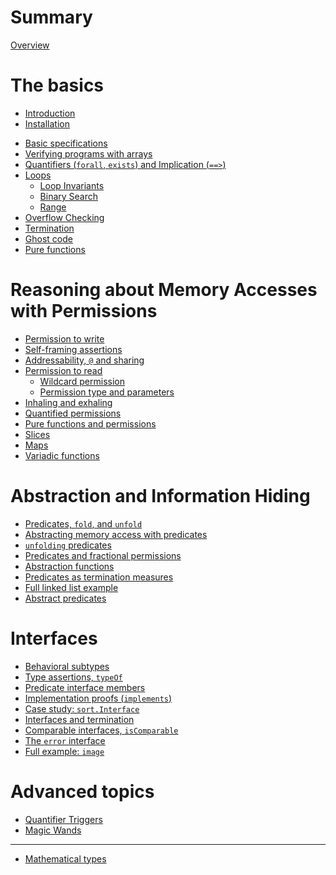 # Summary

[Overview](./overview.md)

# The basics
- [Introduction]()
- [Installation]()
<!-- - [Getting started]() -->
- [Basic specifications](./basic-specs.md)
  <!-- - [`assert` and `assume`](./assert-assume.md) -->
  <!-- - [requires, ensures, and preserves](./requires-ensures.md)-->
- [Verifying programs with arrays](./basic-array.md)
- [Quantifiers (`forall`, `exists`) and Implication (`==>`)](./quantifier.md)
- [Loops](./loops.md)
  - [Loop Invariants](./loops-invariant.md)
  - [Binary Search](./loops-binarysearch.md)
  - [Range](./loops-range.md)
- [Overflow Checking](./overflow.md)
- [Termination](./termination.md)
- [Ghost code](./ghost.md)
- [Pure functions](./pure.md)

# Reasoning about Memory Accesses with Permissions
- [Permission to write](./permission-write.md)
- [Self-framing assertions](./self-framing.md)
- [Addressability, `@` and sharing](./addressable.md)
- [Permission to read](./fractional-permissions.md)
  - [Wildcard permission](./wildcard-permission.md)
  - [Permission type and parameters](./permission-type.md)
- [Inhaling and exhaling](./inhale-exhale.md)
- [Quantified permissions](./quantified-permission.md)
- [Pure functions and permissions](./permission-pure.md)
- [Slices](./slices.md)
- [Maps](./maps.md)
- [Variadic functions]()

# Abstraction and Information Hiding
- [Predicates, `fold`, and `unfold`](./3-predicates.md)
- [Abstracting memory access with predicates](./3-abstracting-memory.md)
- [`unfolding` predicates](./3-unfolding.md)
- [Predicates and fractional permissions](./3-predicates-fractional.md)
- [Abstraction functions](./3-abstraction-view.md)
- [Predicates as termination measures](./3-predicate-termination.md)
- [Full linked list example](./3-full-example.md)
- [Abstract predicates]()

# Interfaces
- [Behavioral subtypes](./04/behavioral.md)
- [Type assertions, `typeOf`](./04/type.md)
- [Predicate interface members](./04/predicates.md)
- [Implementation proofs (`implements`)](./04/implements.md)
- [Case study: `sort.Interface`](./04/sort.md)
- [Interfaces and termination](./04/termination.md)
- [Comparable interfaces, `isComparable`](./04/comparable.md)
- [The `error` interface]()
- [Full example: `image`](./04/image.md)

# Advanced topics
- [Quantifier Triggers](./triggers.md)
- [Magic Wands](./magic-wands.md)

---
- [Mathematical types](./reference-mathematical-types.md)
